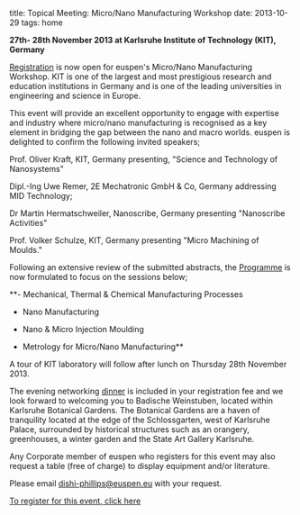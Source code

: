title: Topical Meeting: Micro/Nano Manufacturing Workshop
date: 2013-10-29 
tags: home


**27th- 28th November 2013 at Karlsruhe Institute of Technology (KIT), Germany**

[Registration](http://www.micronanoworkshop2013.euspen.eu/page1903/Registration-Now-Open/Online-Registration) is now open for euspen's Micro/Nano Manufacturing Workshop.
KIT is one of the largest and most prestigious research and education institutions in Germany and is one of the leading universities in engineering and science in Europe.

This event will provide an excellent opportunity to engage with expertise and industry where micro/nano manufacturing is recognised as a key element in bridging the gap between the nano and macro worlds.
euspen is delighted to confirm the following invited speakers; 

Prof. Oliver Kraft, KIT, Germany presenting, "Science and Technology of Nanosystems" 

Dipl.-Ing Uwe Remer, 2E Mechatronic GmbH & Co, Germany addressing MID Technology; 

Dr Martin Hermatschweiler, Nanoscribe, Germany presenting "Nanoscribe Activities" 

Prof. Volker Schulze, KIT, Germany presenting "Micro Machining of Moulds."

Following an extensive review of the submitted abstracts, the [Programme](http://www.micronanoworkshop2013.euspen.eu/page1893/Home/Programme) is now formulated to focus on the sessions below;

**- Mechanical, Thermal & Chemical Manufacturing Processes

- Nano Manufacturing

- Nano & Micro Injection Moulding

- Metrology for Micro/Nano Manufacturing**

A tour of KIT laboratory will follow after lunch on Thursday 28th November 2013.

The evening networking [dinner](http://www.micronanoworkshop2013.euspen.eu/page1890/Networking-Dinner/Networking-Dinner) is included in your registration fee and we look forward to welcoming you to Badische Weinstuben, located within Karlsruhe Botanical Gardens. The Botanical Gardens are a haven of tranquility located at the edge of the Schlossgarten, west of Karlsruhe Palace, surrounded by historical structures such as an orangery, greenhouses, a winter garden and the State Art Gallery Karlsruhe. 

Any Corporate member of euspen who registers for this event may also request a table (free of charge) to display equipment and/or literature.  

Please email [dishi-phillips@euspen.eu](mailto://dishi-phillips@euspen.eu) with your request.  

[To register for this event, click here]((http://www.micronanoworkshop2013.euspen.eu/page1903/Registration-Now-Open/Online-Registration))


